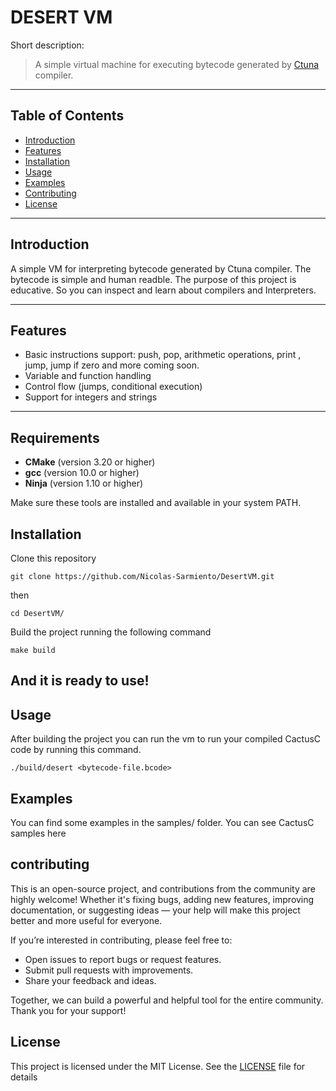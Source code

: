 

# DESERT VM

Short description:  
> A simple virtual machine for executing bytecode generated by [Ctuna](https://github.com/Nicolas-Sarmiento/CactusC) compiler.

---

## Table of Contents

- [Introduction](#introduction)
- [Features](#features)
- [Installation](#installation)
- [Usage](#usage)
- [Examples](#examples)
- [Contributing](#contributing)
- [License](#license)

---

## Introduction

A simple VM for interpreting bytecode generated by Ctuna compiler. The bytecode is simple and human readble. The purpose of this project is educative. So you can inspect and learn about compilers and Interpreters.

---

## Features

- Basic instructions support: push, pop, arithmetic operations, print , jump, jump if zero and more coming soon.
- Variable and function handling
- Control flow (jumps, conditional execution)
- Support for integers and strings

---
## Requirements

- **CMake** (version 3.20 or higher)
- **gcc** (version 10.0 or higher)
- **Ninja** (version 1.10 or higher)

Make sure these tools are installed and available in your system PATH.

## Installation

Clone this repository
```
git clone https://github.com/Nicolas-Sarmiento/DesertVM.git
```
then
```
cd DesertVM/
```
Build the project running the following command
```
make build
```
And it is ready to use!
---

## Usage

After building the project you can run the vm to run your compiled CactusC code by running this command.
```
./build/desert <bytecode-file.bcode>
```
## Examples
You can find some examples in the samples/ folder. You can see CactusC samples here

## contributing

This is an open-source project, and contributions from the community are highly welcome! Whether it's fixing bugs, adding new features, improving documentation, or suggesting ideas — your help will make this project better and more useful for everyone.

If you’re interested in contributing, please feel free to:

- Open issues to report bugs or request features.
- Submit pull requests with improvements.
- Share your feedback and ideas.

Together, we can build a powerful and helpful tool for the entire community. Thank you for your support!
## License

This project is licensed under the MIT License. See the [LICENSE](LICENSE) file for details
